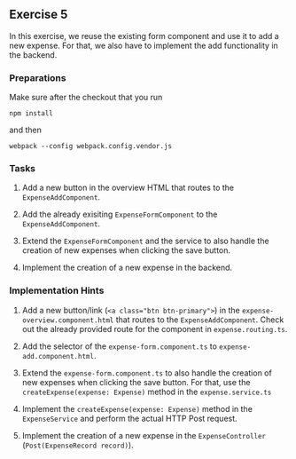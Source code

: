 ## Exercise 5 ##

In this exercise, we reuse the existing form component and use it to add a new expense. For that, we also have to implement the add functionality in the backend.

### Preparations ###

Make sure after the checkout that you run

	npm install

and then

	webpack --config webpack.config.vendor.js


### Tasks ###

1. Add a new button in the overview HTML that routes to the `ExpenseAddComponent`.

2. Add the already exisiting `ExpenseFormComponent` to the `ExpenseAddComponent`.

3. Extend the `ExpenseFormComponent` and the service to also handle the creation of new expenses when clicking the save button.

5. Implement the creation of a new expense in the backend.

### Implementation Hints ###

1. Add a new button/link (`<a class="btn btn-primary">`) in the `expense-overview.component.html` that routes to the `ExpenseAddComponent`. Check out the already provided route for the component in `expense.routing.ts`.

2. Add the selector of the `expense-form.component.ts` to  `expense-add.component.html`.

3. Extend the `expense-form.component.ts` to also handle the creation of new expenses when clicking the save button. For that, use the `createExpense(expense: Expense)` method in the `expense.service.ts`

4. Implement the `createExpense(expense: Expense)` method in the `ExpenseService` and perform the actual HTTP Post request. 

5. Implement the creation of a new expense in the `ExpenseController` (`Post(ExpenseRecord record)`).